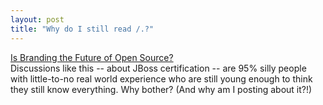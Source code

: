 ```yaml
---
layout: post
title: "Why do I still read /.?"
---
```




<a href="http://slashdot.org/articles/02/08/29/173246.shtml?tid=163">Is Branding the Future of Open Source?</a><br>
Discussions like this -- about JBoss certification -- are 95% silly people with little-to-no real world experience who are still young enough to think they still know everything. Why bother? (And why am I posting about it?!)


